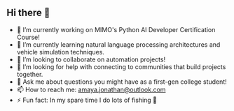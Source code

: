 ## Hi there 👋

- 🔭 I’m currently working on MIMO's Python AI Developer Certification Course!
- 🌱 I’m currently learning natural language processing architectures and vehicle simulation techniques.
- 🤝 I’m looking to collaborate on automation projects!
- 🤔 I’m looking for help with connecting to communities that build projects together.
- 💬 Ask me about questions you might have as a first-gen college student!
- 📫 How to reach me: amaya.jonathan@outlook.com
- ⚡ Fun fact: In my spare time I do lots of fishing 🎣
